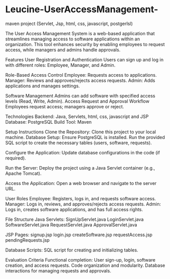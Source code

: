 # Leucine-UserAccessManagement-
maven project (Servlet, Jsp, html, css, javascript, postgerlsl)

The User Access Management System is a web-based application that streamlines managing access to software applications within an organization. This tool enhances security by enabling employees to request access, while managers and admins handle approvals.

Features
User Registration and Authentication
Users can sign up and log in with different roles: Employee, Manager, and Admin.

Role-Based Access Control
Employee: Requests access to applications.
Manager: Reviews and approves/rejects access requests.
Admin: Adds applications and manages settings.

Software Management
Admins can add software with specified access levels (Read, Write, Admin).
Access Request and Approval Workflow
Employees request access; managers approve or reject.

Technologies
Backend: Java, Servlets, html, css, javascript and JSP
Database: PostgreSQL
Build Tool: Maven

Setup Instructions
Clone the Repository: Clone this project to your local machine.
Database Setup:
Ensure PostgreSQL is installed.
Run the provided SQL script to create the necessary tables (users, software, requests).

Configure the Application:
Update database configurations in the code (if required). 

Run the Server:
Deploy the project using a Java Servlet container (e.g., Apache Tomcat).

Access the Application:
Open a web browser and navigate to the server URL.

User Roles
Employee: Registers, logs in, and requests software access.
Manager: Logs in, reviews, and approves/rejects access requests.
Admin: Logs in, creates software applications, and has full access rights.

File Structure
Java Servlets:
SignUpServlet.java
LoginServlet.java
SoftwareServlet.java
RequestServlet.java
ApprovalServlet.java

JSP Pages:
signup.jsp
login.jsp
createSoftware.jsp
requestAccess.jsp
pendingRequests.jsp

Database Scripts:
SQL script for creating and initializing tables.

Evaluation Criteria
Functional completion: User sign-up, login, software creation, and access requests.
Code organization and modularity.
Database interactions for managing requests and approvals.
